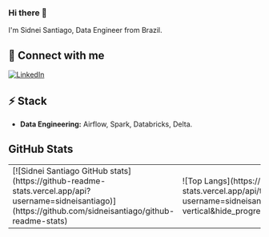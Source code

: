 ### Hi there 👋

I'm Sidnei Santiago, Data Engineer from Brazil. 
<!--
Here are some ideas to get you started:

- 🔭 I’m currently working on ...
- 🌱 I’m currently learning ...
- 👯 I’m looking to collaborate on ...
- 🤔 I’m looking for help with ...
- 💬 Ask me about ...
- 📫 How to reach me: ...
- 😄 Pronouns: ...
- ⚡ Fun fact: ...
-->

## 🔗 Connect with me
[![LinkedIn](https://img.shields.io/badge/linkedin-%230077B5.svg?style=for-the-badge&logo=linkedin&logoColor=white)](https://www.linkedin.com/in/sidneigsantiago)

## ⚡ Stack

* **Data Engineering:** Airflow, Spark, Databricks, Delta.

## GitHub Stats

<table>
  <tr>
    <td>[![Sidnei Santiago GitHub stats](https://github-readme-stats.vercel.app/api?username=sidneisantiago)](https://github.com/sidneisantiago/github-readme-stats)</td>
    <td>![Top Langs](https://github-readme-stats.vercel.app/api/top-langs/?username=sidneisantiago&layout=donut-vertical&hide_progress=true)</td>
  </tr>
</table>



